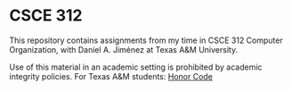 # CSCE 312

This repository contains assignments from my time in CSCE 312 Computer Organization, with Daniel A. Jiménez at Texas A&M University.

Use of this material in an academic setting is prohibited by academic integrity policies. 
For Texas A&M students: [Honor Code](https://student-rules.tamu.edu/aggiecode/)
